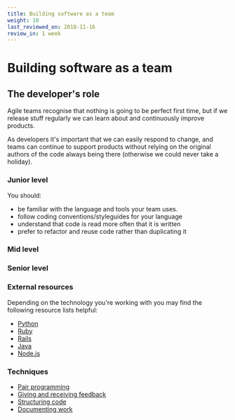 ```yaml
---
title: Building software as a team
weight: 10
last_reviewed_on: 2018-11-16
review_in: 1 week
---
```


# Building software as a team

## The developer's role
Agile teams recognise that nothing is going to be perfect first time, but if we
release stuff regularly we can learn about and continuously improve products.

As developers it's important that we can easily respond to change, and teams can
continue to support products without relying on the original authors of the code
always being there (otherwise we could never take a holiday).

### Junior level

You should:

- be familiar with the language and tools your team uses.
- follow coding conventions/styleguides for your language
- understand that code is read more often that it is written
- prefer to refactor and reuse code rather than duplicating it

### Mid level

### Senior level


### External resources

Depending on the technology you're working with you may find the following resource lists helpful:

- [Python](/resources/languages/python.html)
- [Ruby](/resources/languages/ruby.html)
- [Rails](/resources/frameworks/rails.html)
- [Java](/resources/languages/java.html)
- [Node.js](/resources/frameworks/nodejs.html)

### Techniques

- [Pair
  programming](/career-path/leading-and-communicating/pair-programming.html)
- [Giving and receiving feedback](/resources/other/giving-and-receiving-feedback.html)
- [Structuring code](/resources/delivery/structuring-code.html)
- [Documenting work](/resources/other/documentation.html)
